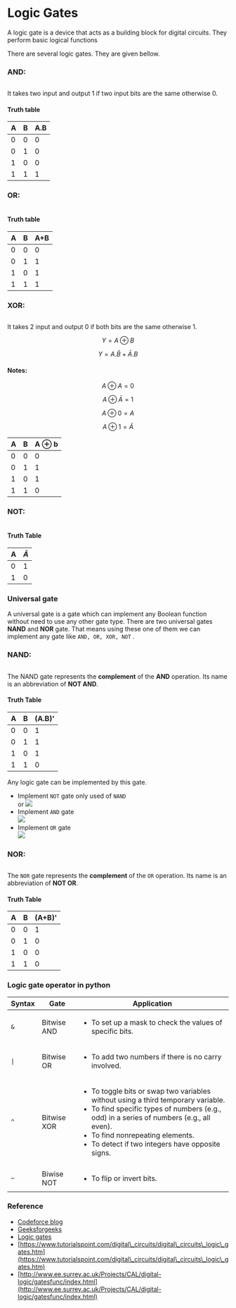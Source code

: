 # Logic Gates

A logic gate is a device that acts as a building block for digital circuits. They perform basic logical functions

There are several logic gates. They are given bellow.&#x20;

### AND:&#x20;

<figure><img src="../../.gitbook/assets/and-gate.png" alt=""><figcaption></figcaption></figure>

It takes two input and output 1 if two input bits are the same otherwise 0.

#### Truth table

| A | B | A.B |
| - | - | --- |
| 0 | 0 | 0   |
| 0 | 1 | 0   |
| 1 | 0 | 0   |
| 1 | 1 | 1   |

### OR:&#x20;

<figure><img src="../../.gitbook/assets/or-gate.png" alt=""><figcaption></figcaption></figure>

#### Truth table

| A | B | A+B |
| - | - | --- |
| 0 | 0 | 0   |
| 0 | 1 | 1   |
| 1 | 0 | 1   |
| 1 | 1 | 1   |

### XOR:

<figure><img src="../../.gitbook/assets/xor-gate-symbol.jpg" alt=""><figcaption></figcaption></figure>

It takes 2 input and output 0 if both bits are the same otherwise 1.

$$ Y= A \oplus B $$

$$ Y = A.\bar{B} + \bar{A}.B $$

#### Notes:

$$A \oplus A = 0$$

$$A \oplus \bar{A} = 1$$

$$A \oplus 0 = A$$

$$A \oplus 1 = \bar{A}$$

| A | B | A $\oplus$ b |
| - | - | ------------ |
| 0 | 0 | 0            |
| 0 | 1 | 1            |
| 1 | 0 | 1            |
| 1 | 1 | 0            |

### NOT:

<figure><img src="../../.gitbook/assets/NOT-GATE-FIG-5-compressor.jpg" alt=""><figcaption></figcaption></figure>

#### Truth Table

| A | $\bar{A}$ |
| - | --------- |
| 0 | 1         |
| 1 | 0         |

### Universal gate

A universal gate is a gate which can implement any Boolean function without need to use any other gate type. There are two universal gates **NAND** and **NOR** gate. That means using these one of them we can implement any gate like `AND, OR, XOR, NOT` .&#x20;

### NAND:

<img src="../../.gitbook/assets/file.drawing (1).svg" alt="" class="gitbook-drawing">

The NAND gate represents the **complement** of the **AND** operation. Its name is an abbreviation of **NOT AND**.

#### Truth Table

| A | B | (A.B)' |
| - | - | ----------- |
| 0 | 0 | 1           |
| 0 | 1 | 1           |
| 1 | 0 | 1           |
| 1 | 1 | 0           |

Any logic gate can be implemented by this gate.

* Implement `NOT` gate only used of `NAND`\
  <img src="../../.gitbook/assets/not_using_nand (1).png" alt="" data-size="original">or ![](../../.gitbook/assets/not\_using\_nand.png)
* Implement `AND` gate\
  ![](../../.gitbook/assets/and\_using\_nand.png)
* Implement `OR` gate\
  ![](../../.gitbook/assets/or\_using\_nand.png)

### NOR:

<img src="../../.gitbook/assets/file.drawing (2).svg" alt="" class="gitbook-drawing">



The `NOR` gate represents the **complement** of the `OR` operation. Its name is an abbreviation of **NOT OR**.

#### Truth Table

| A | B | (A+B)' |
| - | - | ----------- |
| 0 | 0 | 1           |
| 0 | 1 | 0           |
| 1 | 0 | 0           |
| 1 | 1 | 0           |

### Logic gate operator in python

| Syntax | Gate        | Application                                                                                                                                                                                                                                                                                   |
| ------ | ----------- | --------------------------------------------------------------------------------------------------------------------------------------------------------------------------------------------------------------------------------------------------------------------------------------------- |
| `&`    | Bitwise AND | <ul><li>To set up a mask to check the values of specific bits.</li></ul>                                                                                                                                                                                                                      |
| `\|`   | Bitwise OR  | <ul><li>To add two numbers if there is no carry involved.</li></ul>                                                                                                                                                                                                                           |
| `^`    | Bitwise XOR | <ul><li>To toggle bits or swap two variables without using a third temporary variable.</li><li>To find specific types of numbers (e.g., odd) in a series of numbers (e.g., all even).</li><li>To find nonrepeating elements.</li><li>To detect if two integers have opposite signs.</li></ul> |
| `~`    | Biwise NOT  | <ul><li>To flip or invert bits.</li></ul>                                                                                                                                                                                                                                                     |

### Reference

* [Codeforce blog](https://codeforces.com/blog/entry/73490)
* [Geeksforgeeks](https://www.geeksforgeeks.org/bitwise-operators-in-c-cpp/)
* [Logic gates](https://www.techtarget.com/whatis/definition/bitwise)
* [https://www.tutorialspoint.com/digital\_circuits/digital\_circuits\_logic\_gates.htm](https://www.tutorialspoint.com/digital\_circuits/digital\_circuits\_logic\_gates.htm)
* [http://www.ee.surrey.ac.uk/Projects/CAL/digital-logic/gatesfunc/index.html](http://www.ee.surrey.ac.uk/Projects/CAL/digital-logic/gatesfunc/index.html)
